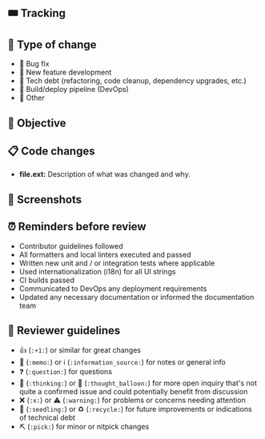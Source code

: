 ## 🎟️ Tracking

<!-- Paste the link to the Jira or GitHub issue or otherwise describe / point to where this change is coming from. -->

## 🚧 Type of change

<!-- Choose those applicable and remove the others. -->

-   🐛 Bug fix
-   🚀 New feature development
-   🧹 Tech debt (refactoring, code cleanup, dependency upgrades, etc.)
-   🤖 Build/deploy pipeline (DevOps)
-   🎂 Other

## 📔 Objective

<!-- Describe what the purpose of this PR is, for example what bug you're fixing or new feature you're adding. -->

## 📋 Code changes

<!-- Explain the changes you've made to each file or major component. This should help the reviewer understand your changes. -->
<!-- Also refer to any related changes or PRs in other repositories. -->

-   **file.ext:** Description of what was changed and why.

## 📸 Screenshots

<!-- Required for any UI changes; delete if not applicable. -->

## ⏰ Reminders before review

-   Contributor guidelines followed
-   All formatters and local linters executed and passed
-   Written new unit and / or integration tests where applicable
-   Used internationalization (i18n) for all UI strings
-   CI builds passed
-   Communicated to DevOps any deployment requirements
-   Updated any necessary documentation or informed the documentation team

## 🦮 Reviewer guidelines

<!-- Suggested interactions but feel free to use (or not) as you desire! -->

-   👍 (`:+1:`) or similar for great changes
-   📝 (`:memo:`) or ℹ️ (`:information_source:`) for notes or general info
-   ❓ (`:question:`) for questions
-   🤔 (`:thinking:`) or 💭 (`:thought_balloon:`) for more open inquiry that's not quite a confirmed issue and could potentially benefit from discussion
-   ❌ (`:x:`) or ⚠️ (`:warning:`) for problems or concerns needing attention
-   🌱 (`:seedling:`) or ♻️ (`:recycle:`) for future improvements or indications of technical debt
-   ⛏ (`:pick:`) for minor or nitpick changes
